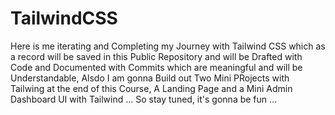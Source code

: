 # TailwindCSS
Here is me iterating and Completing my Journey with Tailwind CSS which as a record will be saved in this Public Repository and will be Drafted with Code and Documented with Commits which are meaningful and will be Understandable, Alsdo I am gonna Build out Two Mini PRojects with Tailwing at the end of this Course, A Landing Page and a Mini Admin Dashboard UI with Tailwind ... So stay tuned, it's gonna be fun ... 
